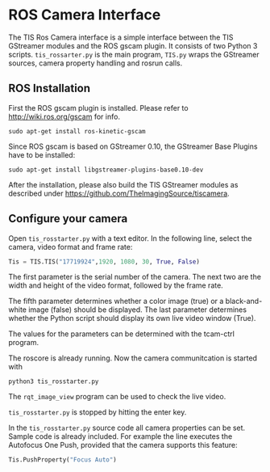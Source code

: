 # ROS Camera Interface
The TIS Ros Camera interface is a simple interface between the TIS GStreamer 
modules and the ROS gscam plugin. It consists of two Python 3 scripts. 
`tis_rossarter.py` is the main program, `TIS.py` wraps the GStreamer sources, 
camera property handling and rosrun calls.

## ROS Installation
First the ROS gscam plugin is installed. Please refer to http://wiki.ros.org/gscam
for info.

`sudo apt-get install ros-kinetic-gscam`

Since ROS gscam is based on GStreamer 0.10, the GStreamer Base Plugins have to 
be installed:

`sudo apt-get install libgstreamer-plugins-base0.10-dev`

After the installation, please also build the TIS GStreamer modules as described
under https://github.com/TheImagingSource/tiscamera.

## Configure your camera

Open `tis_rosstarter.py` with a text editor. In the following line, select the 
camera, video format and frame rate:

```python
Tis = TIS.TIS("17719924",1920, 1080, 30, True, False)
```
The first parameter is the serial number of the camera. The next two are the
width and height of the video format, followed by the frame rate.

The fifth parameter determines whether a color image (true) or a black-and-white
image (false) should be displayed. The last parameter determines whether the
Python script should display its own live video window (True).

The values for the parameters can be determined with the tcam-ctrl program.

The roscore is already running. Now the camera communitcation is started with

`python3 tis_rosstarter.py`

The `rqt_image_view` program can be used to check the live video.

`tis_rosstarter.py` is stopped by hitting the enter key.

In the `tis_rosstarter.py` source code all camera properties can be set. Sample
code is already included. For example the line executes the Autofocus One Push,
provided that the camera supports this feature:

```python
Tis.PushProperty("Focus Auto")
```

